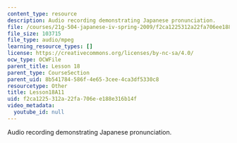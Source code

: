 ```yaml
---
content_type: resource
description: Audio recording demonstrating Japanese pronunciation.
file: /courses/21g-504-japanese-iv-spring-2009/f2ca1225312a22fa706ee188e316b14f_Lesson18A11.mp3
file_size: 103715
file_type: audio/mpeg
learning_resource_types: []
license: https://creativecommons.org/licenses/by-nc-sa/4.0/
ocw_type: OCWFile
parent_title: Lesson 18
parent_type: CourseSection
parent_uid: 8b541784-586f-4e65-3cee-4ca3df5330c8
resourcetype: Other
title: Lesson18A11
uid: f2ca1225-312a-22fa-706e-e188e316b14f
video_metadata:
  youtube_id: null
---
```

Audio recording demonstrating Japanese pronunciation.